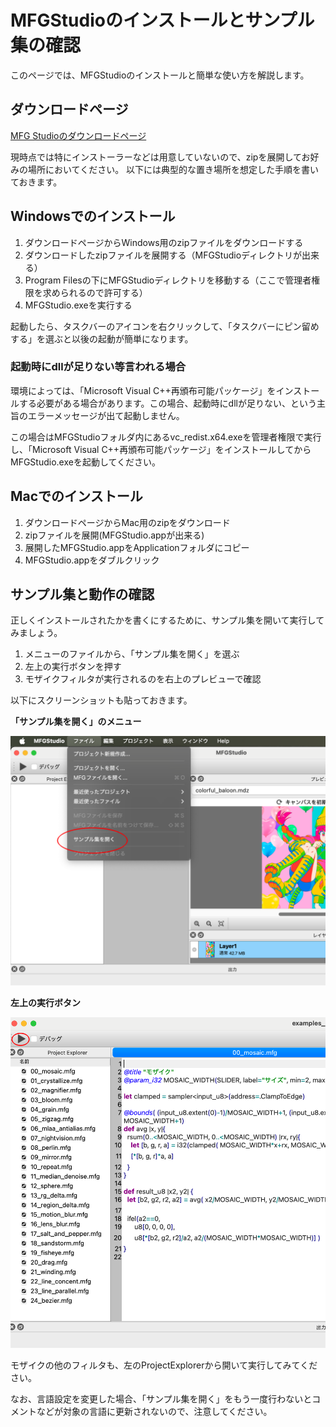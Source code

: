 # MFGStudioのインストールとサンプル集の確認

このページでは、MFGStudioのインストールと簡単な使い方を解説します。

## ダウンロードページ

[MFG Studioのダウンロードページ](https://modernfilterlanguageforgpu.org/download/)

現時点では特にインストーラーなどは用意していないので、zipを展開してお好みの場所においてください。
以下には典型的な置き場所を想定した手順を書いておきます。

## Windowsでのインストール

1. ダウンロードページからWindows用のzipファイルをダウンロードする
2. ダウンロードしたzipファイルを展開する（MFGStudioディレクトリが出来る）
3. Program Filesの下にMFGStudioディレクトリを移動する（ここで管理者権限を求められるので許可する）
4. MFGStudio.exeを実行する

起動したら、タスクバーのアイコンを右クリックして、「タスクバーにピン留めする」を選ぶと以後の起動が簡単になります。

### 起動時にdllが足りない等言われる場合

環境によっては、「Microsoft Visual C++再頒布可能パッケージ」をインストールする必要がある場合があります。この場合、起動時にdllが足りない、という主旨のエラーメッセージが出て起動しません。

この場合はMFGStudioフォルダ内にあるvc_redist.x64.exeを管理者権限で実行し、「Microsoft Visual C++再頒布可能パッケージ」をインストールしてからMFGStudio.exeを起動してください。

## Macでのインストール

1. ダウンロードページからMac用のzipをダウンロード
2. zipファイルを展開(MFGStudio.appが出来る)
3. 展開したMFGStudio.appをApplicationフォルダにコピー
4. MFGStudio.appをダブルクリック

## サンプル集と動作の確認

正しくインストールされたかを書くにするために、サンプル集を開いて実行してみましょう。

1. メニューのファイルから、「サンプル集を開く」を選ぶ
2. 左上の実行ボタンを押す
3. モザイクフィルタが実行されるのを右上のプレビューで確認

以下にスクリーンショットも貼っておきます。

**「サンプル集を開く」のメニュー**

![サンプル集を開く、のメニュー](imgs/open_sample_project.png)

**左上の実行ボタン**

![左上の実行ボタンの画像](imgs/run_button_screenshot.png)

モザイクの他のフィルタも、左のProjectExplorerから開いて実行してみてください。

なお、言語設定を変更した場合、「サンプル集を開く」をもう一度行わないとコメントなどが対象の言語に更新されないので、注意してください。


